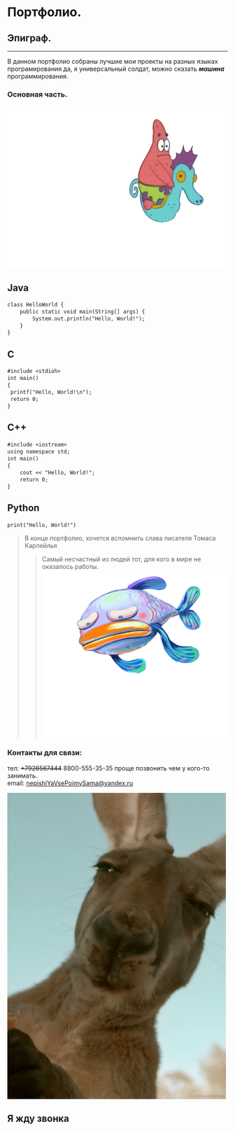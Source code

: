 # Портфолио.
## Эпиграф.
***
В данном портфолио собраны лучшие мои проекты на разных языках програмирования да, я универсальный солдат, можно сказать ***машина*** программирования.

 ### Основная часть.


![Это она](/zYu.gif)
## Java
```
class HelloWorld {
    public static void main(String[] args) {
        System.out.println("Hello, World!");
    }
}
```
 ## C 
 ```                                     
#include <stdioh>                    
int main()
{
  printf("Hello, World!\n");
  return 0;
}
```

## C++
```
#include <iostream>
using namespace std;
int main() 
{
    cout << "Hello, World!";
    return 0;
}
```
## Python
 ```
print("Hello, World!")
```
>В конце портфолио, хочется вспомнить слава писателя Томаса Карлейлья
  >>Самый несчастный из людей тот, для кого в мире не оказалось работы.
  ![](zYn.gif)
### Контакты для связи:
тел: ~~+7926567444~~ 8800-555-35-35 проще позвонить чем у кого-то занимать.\
email: nepishiYaVsePoimySama@yandex.ru


![ЧАО](zmV.gif)
## Я жду звонка